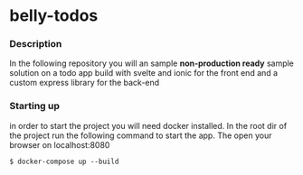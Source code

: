 # belly-todos

### Description

In the following repository you will an sample **non-production ready** sample solution on a todo app build with svelte and ionic for the front end and a custom express library for the back-end

### Starting up

in order to start the project you will need docker installed. In the root dir of the project run the following command to start the app. The open your browser on localhost:8080

```
$ docker-compose up --build
```
